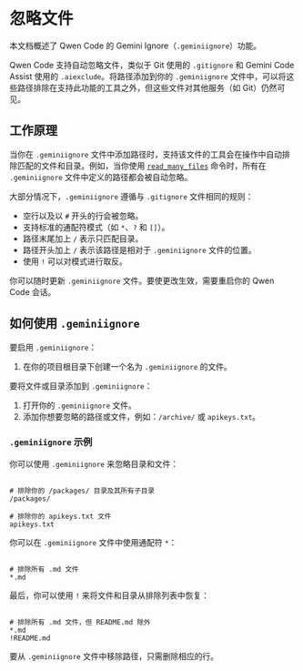# 忽略文件

本文档概述了 Qwen Code 的 Gemini Ignore（`.geminiignore`）功能。

Qwen Code 支持自动忽略文件，类似于 Git 使用的 `.gitignore` 和 Gemini Code Assist 使用的 `.aiexclude`。将路径添加到你的 `.geminiignore` 文件中，可以将这些路径排除在支持此功能的工具之外，但这些文件对其他服务（如 Git）仍然可见。

## 工作原理

当你在 `.geminiignore` 文件中添加路径时，支持该文件的工具会在操作中自动排除匹配的文件和目录。例如，当你使用 [`read_many_files`](./tools/multi-file.md) 命令时，所有在 `.geminiignore` 文件中定义的路径都会被自动忽略。

大部分情况下，`.geminiignore` 遵循与 `.gitignore` 文件相同的规则：

- 空行以及以 `#` 开头的行会被忽略。
- 支持标准的通配符模式（如 `*`、`?` 和 `[]`）。
- 路径末尾加上 `/` 表示只匹配目录。
- 路径开头加上 `/` 表示该路径是相对于 `.geminiignore` 文件的位置。
- 使用 `!` 可以对模式进行取反。

你可以随时更新 `.geminiignore` 文件。要使更改生效，需要重启你的 Qwen Code 会话。

## 如何使用 `.geminiignore`

要启用 `.geminiignore`：

1. 在你的项目根目录下创建一个名为 `.geminiignore` 的文件。

要将文件或目录添加到 `.geminiignore`：

1. 打开你的 `.geminiignore` 文件。
2. 添加你想要忽略的路径或文件，例如：`/archive/` 或 `apikeys.txt`。

### `.geminiignore` 示例

你可以使用 `.geminiignore` 来忽略目录和文件：

```

# 排除你的 /packages/ 目录及其所有子目录
/packages/

# 排除你的 apikeys.txt 文件
apikeys.txt
```

你可以在 `.geminiignore` 文件中使用通配符 `*`：

```

# 排除所有 .md 文件
*.md
```

最后，你可以使用 `!` 来将文件和目录从排除列表中恢复：

```

# 排除所有 .md 文件，但 README.md 除外
*.md
!README.md
```

要从 `.geminiignore` 文件中移除路径，只需删除相应的行。